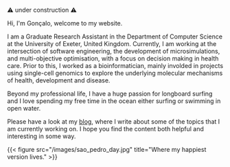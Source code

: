 ⚠️ under construction ⚠️

Hi, I'm Gonçalo, welcome to my website.

I am a Graduate Research Assistant in the Department of Computer Science at the University of Exeter, United Kingdom. Currently, I am working at the intersection of software engineering, the development of microsimulations, and multi-objective optimisation, with a focus on decision making in health care. Prior to this, I worked as a bioinformatician, mainly involded in projects using single-cell genomics to explore the underlying molecular mechanisms of health, development and disease. 

Beyond my professional life, I have a huge passion for longboard surfing and I love spending my free time in the ocean either surfing or swimming in open water. 

Please have a look at my [blog](/blog/), where I write about some of the topics that I am currently working on. I hope you find the content both helpful and interesting in some way.


{{< figure src="/images/sao_pedro_day.jpg" title="Where my happiest version lives." >}}



















 


